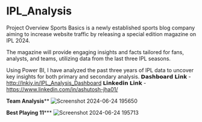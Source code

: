 # IPL_Analysis

Project Overview
Sports Basics is a newly established sports blog company aiming to increase website traffic by releasing a special edition magazine on IPL 2024.

The magazine will provide engaging insights and facts tailored for fans, analysts, and teams, utilizing data from the last three IPL seasons.

Using Power BI, I have analyzed the past three years of IPL data to uncover key insights for both primary and secondary analysis.
𝗗𝗮𝘀𝗵𝗯𝗼𝗮𝗿𝗱 𝗟𝗶𝗻𝗸 -http://lnkiy.in/IPL_Analysis_Dashboard
𝗟𝗶𝗻𝗸𝗲𝗱𝗶𝗻 𝗟𝗶𝗻𝗸 -https://www.linkedin.com/in/ashutosh-jha01/

**Team Analysis****
![Screenshot 2024-06-24 195650](https://github.com/jhaashutosh548/IPL_Analysis/assets/131469144/80b05636-d829-42a8-bcd9-654f0f40d72c)

**Best Playing 11*****
![Screenshot 2024-06-24 195713](https://github.com/jhaashutosh548/IPL_Analysis/assets/131469144/fac67517-6d38-4329-a5dc-090e2fc7ac8f)

